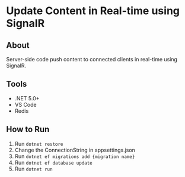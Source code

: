 # Update Content in Real-time using SignalR

<h2>About</h2>
<p>Server-side code push content to connected clients in real-time using SignalR.</p>

<h2>Tools</h2>
<ul>
    <li>.NET 5.0+</li>
    <li>VS Code</li>
    <li>Redis</li>
</ul>

<h2>How to Run</h2>
<ol>
    <li>Run <code>dotnet restore</code></li>
    <li>Change the ConnectionString in appsettings.json</li>
    <li>Run <code>dotnet ef migrations add {migration name}</code></li>
    <li>Run <code>dotnet ef database update</code></li>
    <li>Run <code>dotnet run</code></li>
</ol>
